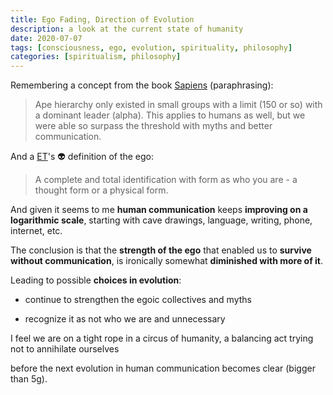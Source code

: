 ```yaml
---
title: Ego Fading, Direction of Evolution
description: a look at the current state of humanity
date: 2020-07-07
tags: [consciousness, ego, evolution, spirituality, philosophy]
categories: [spiritualism, philosophy]
---
```

Remembering a concept from the book [Sapiens](https://www.amazon.com/Sapiens-Humankind-Yuval-Noah-Harari/dp/0062316095) (paraphrasing):

> Ape hierarchy only existed in small groups with a limit (150 or so) with a dominant leader (alpha). This applies to humans as well, but we were able so surpass the threshold with myths and better communication.

And a [ET](https://eckharttolle.com/)'s 👽 definition of the ego:

> A complete and total identification with form as who you are - a thought form or a physical form.

And given it seems to me **human communication** keeps **improving on a logarithmic scale**, starting with cave drawings, language, writing, phone, internet, etc.

The conclusion is that the **strength of the ego** that enabled us to **survive without communication**, is ironically somewhat **diminished with more of it**.

Leading to possible **choices in evolution**:

* continue to strengthen the egoic collectives and myths

* recognize it as not who we are and unnecessary
  
I feel we are on a tight rope in a circus of humanity, a balancing act trying not to annihilate ourselves

before the next evolution in human communication becomes clear (bigger than 5g).